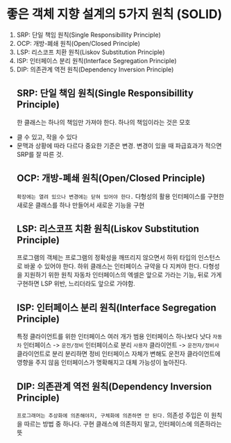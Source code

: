 <h1 id="좋은-객체-지향-설계의-5가지-원칙-solid">좋은 객체 지향 설계의 5가지 원칙 (SOLID)</h1>
<ol>
<li>SRP: 단일 책임 원칙(Single Responsibillity Principle)</li>
<li>OCP: 개방-폐쇄 원칙(Open/Closed Principle)</li>
<li>LSP: 리스코프 치환 원칙(Liskov Substitution Principle)</li>
<li>ISP: 인터페이스 분리 원칙(Interface Segregation Principle)</li>
<li>DIP: 의존관계 역전 원칙(Dependency Inversion Principle)<h2 id="srp-단일-책임-원칙single-responsibillity-principle">SRP: 단일 책임 원칙(Single Responsibillity Principle)</h2>
한 클래스는 하나의 책임만 가져야 한다.
하나의 책임이라는 것은 모호</li>
</ol>
<ul>
<li>클 수 있고, 작을 수 있다</li>
<li>문맥과 상황에 따라 다르다
중요한 기준은 변경. 변경이 있을 때 파급효과가 적으면 SRP를 잘 따른 것.<h2 id="ocp-개방-폐쇄-원칙openclosed-principle">OCP: 개방-폐쇄 원칙(Open/Closed Principle)</h2>
<code>확장에는 열려 있으나 변경에는 닫혀 있어야 한다.</code>
다형성의 활용
인터페이스를 구현한 새로운 클래스를 하나 만들어서 새로운 기능을 구현<h2 id="lsp-리스코프-치환-원칙liskov-substitution-principle">LSP: 리스코프 치환 원칙(Liskov Substitution Principle)</h2>
프로그램의 객체는 프로그램의 정확성을 깨뜨리지 않으면서 하위 타입의 인스턴스로 바꿀 수 있어야 한다.
하위 클래스는 인터페이스 규약을 다 지켜야 한다. 다형성을 지원하기 위한 원칙
자동차 인터페이스의 엑셀은 앞으로 가라는 기능, 뒤로 가게 구현하면 LSP 위반, 느리더라도 앞으로 가야함.<h2 id="isp-인터페이스-분리-원칙interface-segregation-principle">ISP: 인터페이스 분리 원칙(Interface Segregation Principle)</h2>
특정 클라이언트를 위한 인터페이스 여러 개가 범용 인터페이스 하나보다 낫다
<code>자동차</code> 인터페이스 -&gt; <code>운전/정비</code> 인터페이스로 분리
<code>사용자</code> 클라이언트 -&gt; <code>운전자/정비사</code> 클라이언트로 분리
분리하면 정비 인터페이스 자체가 변해도 운전자 클라이언트에 영향을 주지 않음
인터페이스가 명확해지고 대체 가능성이 높아진다.<h2 id="dip-의존관계-역전-원칙dependency-inversion-principle">DIP: 의존관계 역전 원칙(Dependency Inversion Principle)</h2>
<code>프로그래머는 추상화에 의존해야지, 구체화에 의존하면 안 된다.</code> 
의존성 주입은 이 원칙을 따르는 방법 중 하나다.
구현 클래스에 의존하지 말고, 인터페이스에 의존하라는 뜻</li>
</ul>